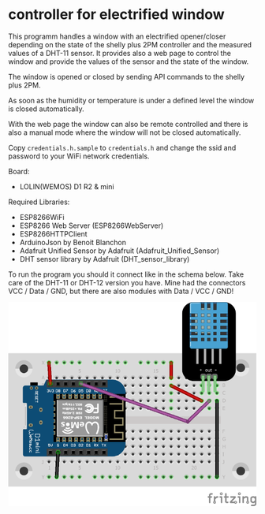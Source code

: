 # controller for electrified window

This programm handles a window with an electrified opener/closer depending on
the state of the shelly plus 2PM controller and the measured values of a DHT-11
sensor. It provides also a web page to control the window and provide the values
of the sensor and the state of the window.

The window is opened or closed by sending API commands to the shelly plus 2PM.

As soon as the humidity or temperature is under a defined level the window is
closed automatically.

With the web page the window can also be remote controlled and there is also a
manual mode where the window will not be closed automatically.

Copy `credentials.h.sample` to `credentials.h` and change the ssid and
password to your WiFi network credentials.

Board:
- LOLIN(WEMOS) D1 R2 & mini

Required Libraries:
- ESP8266WiFi
- ESP8266 Web Server (ESP8266WebServer)
- ESP8266HTTPClient
- ArduinoJson by Benoit Blanchon
- Adafruit Unified Sensor by Adafruit (Adafruit_Unified_Sensor)
- DHT sensor library by Adafruit (DHT_sensor_library)

To run the program you should it connect like in the schema below. Take care
of the DHT-11 or DHT-12 version you have. Mine had the connectors
VCC / Data / GND, but there are also modules with Data / VCC / GND!

![Connection schema for state_machine_1](D1mini_DHT11_Webserver_Steckplatine.png)

